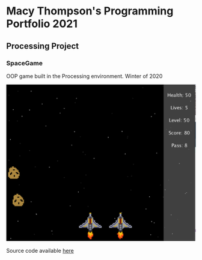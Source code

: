 # Macy Thompson's Programming Portfolio 2021

## Processing Project

### SpaceGame
OOP game built in the Processing environment. Winter of 2020

![Image of Running Game](https://github.com/macythompson/programmingportfolio/blob/gh-pages/images/SpaceGame.png)

Source code available [here](https://github.com/macythompson/programmingportfolio/tree/gh-pages/src/SpaceGame2021)
